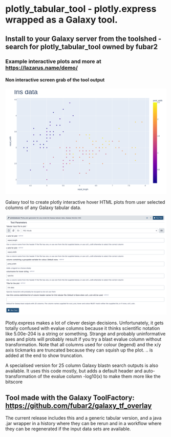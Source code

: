 # plotly_tabular_tool - plotly.express wrapped as a Galaxy tool.

## Install to your Galaxy server from the toolshed - search for plotly_tabular_tool owned by fubar2

### Example interactive plots and more at https://lazarus.name/demo/

#### Non interactive screen grab of the tool output
![Plotly tabular interactive html output example](plotly_tabular_iris_sample.png)

Galaxy tool to create plotly interactive hover HTML plots from user selected columns of any Galaxy tabular data.


![Plotly tabular Galaxy tool form to generate the example](plotlytabular_toolform_sample.png)

Plotly.express makes a lot of clever design decisions.
Unfortunately, it gets totally confused with evalue columns because it thinks scientific notation like 5.00e-204 is a string or something.
Strange and probably uninformative axes and plots will probably result if you try a blast evalue column without transformation.
Note that all columns used for colour (legend) and the x/y axis tickmarks are truncated because they can squish up the plot.
.. is added at the end to show truncation.

A specialised version for 25 column Galaxy blastn search outputs is also available. It uses this code mostly, but adds a default header and auto-transformation of the evalue column -log10(x) to make them more like the bitscore

## Tool made with the Galaxy ToolFactory: https://github.com/fubar2/galaxy_tf_overlay
The current release includes this and a generic tabular version, and a java .jar wrapper in a history where they can be rerun and in a workflow
where they can be regenerated if the input data sets are available.


